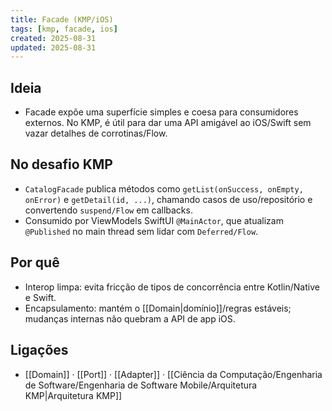 ```yaml
---
title: Facade (KMP/iOS)
tags: [kmp, facade, ios]
created: 2025-08-31
updated: 2025-08-31
---
```


## Ideia
- Facade expõe uma superfície simples e coesa para consumidores externos. No KMP, é útil para dar uma API amigável ao iOS/Swift sem vazar detalhes de corrotinas/Flow.

## No desafio KMP
- `CatalogFacade` publica métodos como `getList(onSuccess, onEmpty, onError)` e `getDetail(id, ...)`, chamando casos de uso/repositório e convertendo `suspend/Flow` em callbacks.
- Consumido por ViewModels SwiftUI `@MainActor`, que atualizam `@Published` no main thread sem lidar com `Deferred/Flow`.

## Por quê
- Interop limpa: evita fricção de tipos de concorrência entre Kotlin/Native e Swift.
- Encapsulamento: mantém o [[Domain|domínio]]/regras estáveis; mudanças internas não quebram a API de app iOS.

## Ligações
- [[Domain]] · [[Port]] · [[Adapter]] · [[Ciência da Computação/Engenharia de Software/Engenharia de Software Mobile/Arquitetura KMP|Arquitetura KMP]]

